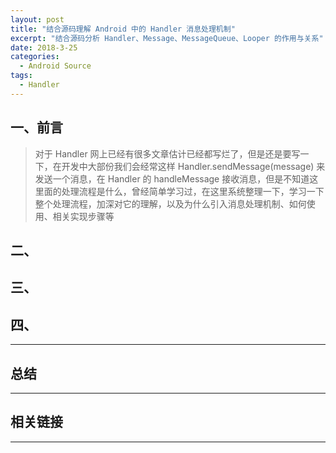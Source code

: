 ```yaml
---
layout: post
title: "结合源码理解 Android 中的 Handler 消息处理机制"
excerpt: "结合源码分析 Handler、Message、MessageQueue、Looper 的作用与关系"
date: 2018-3-25
categories:
  - Android Source
tags:
  - Handler
---
```


## 一、前言
> 对于 Handler 网上已经有很多文章估计已经都写烂了，但是还是要写一下，在开发中大部份我们会经常这样 Handler.sendMessage(message) 来发送一个消息，在 Handler 的 handleMessage 接收消息，但是不知道这里面的处理流程是什么，曾经简单学习过，在这里系统整理一下，学习一下整个处理流程，加深对它的理解，以及为什么引入消息处理机制、如何使用、相关实现步骤等
## 二、


## 三、



## 四、


-------------------

## 总结


-------------------

## 相关链接


-------------------